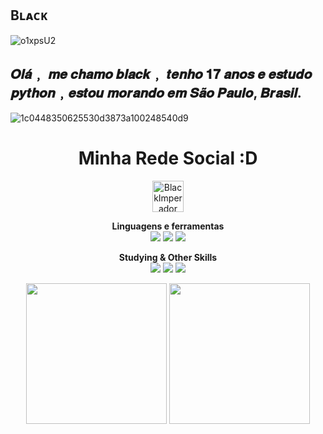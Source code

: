  ##                                                                   **Bʟᴀᴄᴋ**
 ![o1xpsU2](https://user-images.githubusercontent.com/92801199/142072005-c285bd7a-2765-4419-93b0-fe6c1c2f2d17.gif)

## 𝑶𝒍𝒂́﹐ 𝒎𝒆 𝒄𝒉𝒂𝒎𝒐 𝒃𝒍𝒂𝒄𝒌﹐ 𝒕𝒆𝒏𝒉𝒐 𝟏𝟕 𝒂𝒏𝒐𝒔 𝒆 𝒆𝒔𝒕𝒖𝒅𝒐 𝒑𝒚𝒕𝒉𝒐𝒏﹐𝒆𝒔𝒕𝒐𝒖 𝒎𝒐𝒓𝒂𝒏𝒅𝒐 𝒆𝒎 𝑺𝒂̃𝒐 𝑷𝒂𝒖𝒍𝒐, 𝑩𝒓𝒂𝒔𝒊𝒍.
![1c0448350625530d3873a100248540d9](https://user-images.githubusercontent.com/92801199/142028018-eed0f6a1-9bdb-437a-9aa2-961c64b2906d.gif)

<h1 align="center">Minha Rede Social :D</h1>
<p align="center">
                <a href="https://twitter.com/black_imperador" target="_blank"><img align="center" src="https://www.gifservice.fr/img/gif-vignette-small/08fbc16f6a87f07f35676122a339b6c0/51748-multi-media-computer-software-internet-twitter.gif" alt="BlackImperador" height="50" width="50" /> 
   </a>  
</p> 
<p align="center">
  <strong>Linguagens e ferramentas</strong><br>
  <img src="https://img.shields.io/badge/Python-3776AB?style=for-the-badge&logo=python&logoColor=white ">
 <img src="https://img.shields.io/badge/html5%20-%23E34F26.svg?&style=for-the-badge&logo=html5&logoColor=white">
 <img src="https://img.shields.io/badge/GitHub-100000?style=for-the-badge&logo=github&logoColor=white">
</p>
<p align="center">
  <strong>Studying & Other Skills</strong><br>
  <img src="https://img.shields.io/badge/C%2B%2B-00599C?style=for-the-badge&logo=c%2B%2B&logoColor=white%22%3E">
  <img src="https://img.shields.io/badge/Numpy-777BB4?style=for-the-badge&logo=numpy&logoColor=white%22%3E">
 <img src="https://img.shields.io/badge/CSS3-1572B6?style=for-the-badge&logo=css3&logoColor=white">
  </p>
  <div align='center'>
  <img height="225px" src="https://github-readme-stats.vercel.app/api?username=BlackAgain&show_icons=true&title_color=ff0000&text_color=fff&icon_color=ff0000&bg_color=181818" />
  <img height="225px" src="https://github-readme-stats.vercel.app/api/top-langs/?username=BlackAgain&title_color=ff0000&text_color=fff&icon_color=fff&bg_color=181818" />
</div> <br>
